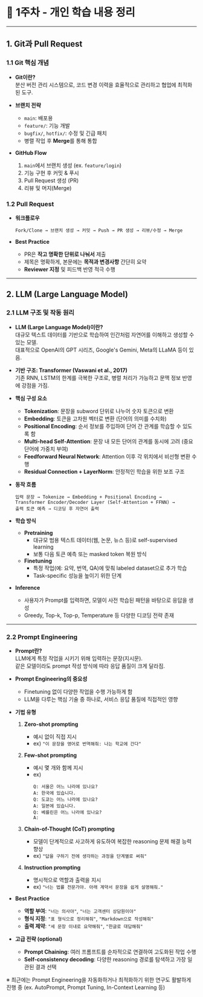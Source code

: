 # 📘 1주차 - 개인 학습 내용 정리

---

## 1. Git과 Pull Request

### 1.1 Git 핵심 개념

- **Git이란?**  
  분산 버전 관리 시스템으로, 코드 변경 이력을 효율적으로 관리하고 협업에 최적화된 도구.

- **브랜치 전략**  
  - `main`: 배포용  
  - `feature/`: 기능 개발  
  - `bugfix/`, `hotfix/`: 수정 및 긴급 패치  
  - 병렬 작업 후 **Merge**를 통해 통합

- **GitHub Flow**
  1. `main`에서 브랜치 생성 (ex. `feature/login`)
  2. 기능 구현 후 커밋 & 푸시
  3. Pull Request 생성 (PR)
  4. 리뷰 및 머지(Merge)

### 1.2 Pull Request

- **워크플로우**
  ```
  Fork/Clone → 브랜치 생성 → 커밋 → Push → PR 생성 → 리뷰/수정 → Merge
  ```

- **Best Practice**
  - PR은 **작고 명확한 단위로 나눠서** 제출
  - 제목은 명확하게, 본문에는 **목적과 변경사항** 간단히 요약
  - **Reviewer 지정** 및 피드백 반영 적극 수행

---
## 2. LLM (Large Language Model)

### 2.1 LLM 구조 및 작동 원리

- **LLM (Large Language Model)이란?**  
  대규모 텍스트 데이터를 기반으로 학습하여 인간처럼 자연어를 이해하고 생성할 수 있는 모델.  
  대표적으로 OpenAI의 GPT 시리즈, Google's Gemini, Meta의 LLaMA 등이 있음.

- **기반 구조: Transformer (Vaswani et al., 2017)**  
  기존 RNN, LSTM의 한계를 극복한 구조로, 병렬 처리가 가능하고 문맥 정보 반영에 강점을 가짐.

- **핵심 구성 요소**
  - **Tokenization**: 문장을 subword 단위로 나누어 숫자 토큰으로 변환
  - **Embedding**: 토큰을 고차원 벡터로 변환 (단어의 의미를 수치화)
  - **Positional Encoding**: 순서 정보를 주입하여 단어 간 관계를 학습할 수 있도록 함
  - **Multi-head Self-Attention**: 문장 내 모든 단어의 관계를 동시에 고려 (중요 단어에 가중치 부여)
  - **Feedforward Neural Network**: Attention 이후 각 위치에서 비선형 변환 수행
  - **Residual Connection + LayerNorm**: 안정적인 학습을 위한 보조 구조

- **동작 흐름**
  ```
  입력 문장 → Tokenize → Embedding + Positional Encoding →
  Transformer Encoder/Decoder Layer (Self-Attention + FFNN) →
  출력 토큰 예측 → 디코딩 후 자연어 출력
  ```

- **학습 방식**
  - **Pretraining**  
    - 대규모 범용 텍스트 데이터(웹, 논문, 뉴스 등)로 self-supervised learning  
    - 보통 다음 토큰 예측 또는 masked token 복원 방식
  - **Finetuning**  
    - 특정 작업(예: 요약, 번역, QA)에 맞춰 labeled dataset으로 추가 학습  
    - Task-specific 성능을 높이기 위한 단계

- **Inference**
  - 사용자가 Prompt를 입력하면, 모델이 사전 학습된 패턴을 바탕으로 응답을 생성  
  - Greedy, Top-k, Top-p, Temperature 등 다양한 디코딩 전략 존재

---

### 2.2 Prompt Engineering

- **Prompt란?**  
  LLM에게 특정 작업을 시키기 위해 입력하는 문장(지시문).  
  같은 모델이라도 prompt 작성 방식에 따라 응답 품질이 크게 달라짐.

- **Prompt Engineering의 중요성**
  - Finetuning 없이 다양한 작업을 수행 가능하게 함
  - LLM을 다루는 핵심 기술 중 하나로, 서비스 응답 품질에 직접적인 영향

- **기법 유형**

  1. **Zero-shot prompting**
     - 예시 없이 직접 지시  
     - ex) `"이 문장을 영어로 번역해줘: 나는 학교에 간다"`

  2. **Few-shot prompting**
     - 예시 몇 개와 함께 지시  
     - ex)  
       ```
       Q: 서울은 어느 나라에 있나요?  
       A: 한국에 있습니다.  
       Q: 도쿄는 어느 나라에 있나요?  
       A: 일본에 있습니다.  
       Q: 베를린은 어느 나라에 있나요?  
       A:
       ```

  3. **Chain-of-Thought (CoT) prompting**
     - 모델이 단계적으로 사고하게 유도하여 복잡한 reasoning 문제 해결 능력 향상  
     - ex) `"답을 구하기 전에 생각하는 과정을 단계별로 써줘"`

  4. **Instruction prompting**
     - 명시적으로 역할과 출력을 지시  
     - ex) `"너는 법률 전문가야. 아래 계약서 문장을 쉽게 설명해줘."`

- **Best Practice**
  - **역할 부여**: `"너는 의사야"`, `"너는 고객센터 상담원이야"`
  - **형식 지정**: `"표 형식으로 정리해줘"`, `"Markdown으로 작성해줘"`
  - **출력 제약**: `"세 문장 이내로 요약해줘"`, `"한글로 대답해줘"`

- **고급 전략 (optional)**
  - **Prompt Chaining**: 여러 프롬프트를 순차적으로 연결하여 고도화된 작업 수행
  - **Self-consistency decoding**: 다양한 reasoning 경로를 탐색하고 가장 일관된 결과 선택


※ 최근에는 Prompt Engineering을 자동화하거나 최적화하기 위한 연구도 활발하게 진행 중 (ex. AutoPrompt, Prompt Tuning, In-Context Learning 등)
